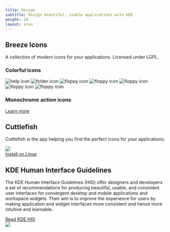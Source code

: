 ```yaml
---
title: Design
subtitle: Design beautiful, usable applications with KDE
weight: 10
layout: area
---
```


<section>
  <div class="container text-center">
    <h2>Breeze Icons</h2>
    <p>A collection of modern icons for your applications. Licensed under LGPL.</p>
    <h3 class="mb-4">Colorful icons</h3>
    <div class="mx-auto mb-4">
    <div class="icons-grid">
      <img src="https://kde.org/applications/icons/org.kde.Help.svg" alt="help icon" /> 
      <img src="https://kde.org/applications/icons/org.kde.dolphin.svg" alt="folder icon" /> 
      <img src="https://kde.org/applications/icons/org.kde.kfloppy.svg" alt="floppy icon" /> 
      <img src="https://kde.org/applications/icons/org.kde.kolf.svg" alt="floppy icon" /> 
      <img src="https://kde.org/applications/icons/org.kde.kmousetool.svg" alt="floppy icon" /> 
      <img src="https://kde.org/applications/icons/org.kde.Help.svg" alt="floppy icon" /> 
      <img src="https://kde.org/applications/icons/org.kde.ktimer.svg" alt="floppy icon" /> 
    </div>
    </div>
    <h3 class="mb-4">Monochrome action icons</h3>
    <div class="mx-auto mb-4">
    <div class="icons-grid icons-grid-small">
     <i class="icon icon_format-text-code"></i>
     <i class="icon icon_media-repeat-album-amarok"></i>
     <i class="icon icon_text_vert_kern"></i>
     <i class="icon icon_help-about"></i>
     <i class="icon icon_news-subscribe"></i>
     <i class="icon icon_noisereduction"></i>
     <i class="icon icon_filename-filetype-amarok"></i>
     <i class="icon icon_color-picker"></i>
     <i class="icon icon_food"></i>
     <i class="icon icon_document-print"></i>
     <i class="icon icon_mail-mark-read"></i>
     <i class="icon icon_edit-cut"></i>
     <i class="icon icon_edit-copy"></i>
     <i class="icon icon_gnumeric-protection-yes"></i>
    </div>
    </div>
    <div class="text-align"><a href="/frameworks/breeze-icons" class="learn-more">Learn more</a>
  </div>
</section>

<section>
  <div class="container text-center">
    <h2>Cuttlefish</h2>
    <p>Cuttlefish is the app helping you find the perfect icons for your applications.</p>
    <div class="text-center">
      <img class="w-75 mx-auto img-fluid shadow" src="https://origin.cdn.kde.org/screenshots/cuttlefish/cuttlefish.png" />
    </div>
    <a class="noblefir ml-auto align-self-center mt-4" id="install-button" href="appstream://org.kde.cuttlefish.desktop" data-windows="">
      <span id="install-msg">Install on Linux</span>
    </a>
  </div>
</section>

<section>
  <div class="container text-center">
    <h2>KDE Human Interface Guidelines</h2>
    <p>The KDE Human Interface Guidelines (HIG) offer designers and developers a set of recommendations for producing beautiful, usable, and consistent user interfaces for convergent desktop and mobile applications and workspace widgets. Their aim is to improve the experience for users by making application and widget interfaces more consistent and hence more intuitive and learnable.</p>
    <div class="text-center mt-3 mb-4">
      <a href="https://hig.kde.org" class="learn-more">Read KDE HIG</a> 
    </div>
    <a href="https://hig.kde.org"><img class="w-100 img-fluid" src="https://hig.kde.org/_images/HIGDesignVisionFullBleed.png" /></a>
  </div>
</section>
